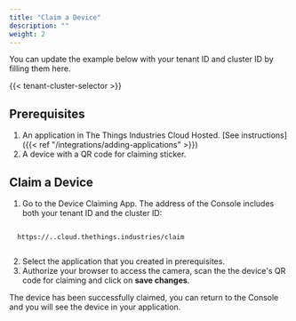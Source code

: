 ```yaml
---
title: "Claim a Device"
description: ""
weight: 2
--- 
```


You can update the example below with your tenant ID and cluster ID by filling them here.

{{< tenant-cluster-selector >}}

## Prerequisites

1. An application in The Things Industries Cloud Hosted. [See instructions]({{< ref "/integrations/adding-applications" >}})
2. A device with a QR code for claiming sticker.

## Claim a Device

1. Go to the Device Claiming App.
  The address of the Console includes both your tenant ID and the cluster ID:

  <p>
  <code data-content="cluster-address">
  https://<span data-content="tenant-id"></span>.<span data-content="cluster-id"></span>.cloud.thethings.industries/claim
  </code>
  </p>

2. Select the application that you created in prerequisites.
3. Authorize your browser to access the camera, scan the the device's QR code for claiming and click on **save changes**.

The device has been successfully claimed, you can return to the Console and you will see the device in your application.
